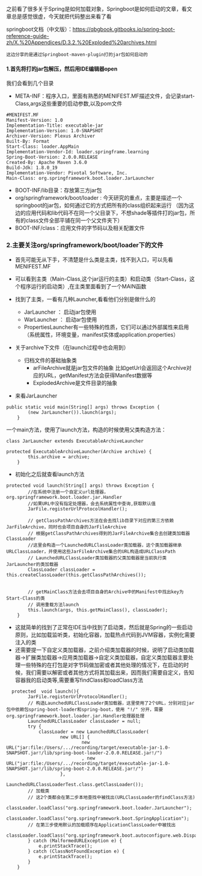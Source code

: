 之前看了很多关于Spring是如何加载对象，Springboot是如何启动的文章，看文章总是感觉很虚，今天就把代码整出来看了看

springboot文档（中文版）：https://qbgbook.gitbooks.io/spring-boot-reference-guide-zh/X.%20Appendices/D.3.2.%20Exploded%20archives.html

`这边分享的是通过Springboot-maven-plugin打的jar包如何启动的`

#### 1.首先将打的jar包解压，然后用IDE编辑器open
我们会看到几个目录
- META-INF：程序入口，里面有熟悉的MENIFEST.MF描述文件，会记录start-Class,args这些重要的启动参数,以及pom文件
```
#MENIFEST.MF
Manifest-Version: 1.0
Implementation-Title: executable-jar
Implementation-Version: 1.0-SNAPSHOT
Archiver-Version: Plexus Archiver
Built-By: Format
Start-Class: loader.AppMain
Implementation-Vendor-Id: loader.springframe.learning
Spring-Boot-Version: 2.0.0.RELEASE
Created-By: Apache Maven 3.6.0
Build-Jdk: 1.8.0_19
Implementation-Vendor: Pivotal Software, Inc.
Main-Class: org.springframework.boot.loader.JarLauncher
```
- BOOT-INF/lib目录：存放第三方jar包
- org/springframework/boot/loader : 今天研究的重点，主要是描述一个springboot的jar包，如何通过它的方式把所有的class组织起来运行
（因为这边的应用代码和lib代码不在同一个父目录下，不想shade等插件打的jar包，所有的class文件全部平铺在同一个父文件夹下）
- BOOT-INF/class：应用文件的字节码以及相关配置文件

### 2.主要关注org/springframework/boot/loader下的文件
- 首先可能无从下手，不清楚是什么类是主类，找不到入口，可以先看MENIFEST.MF
- 可以看到主类（Main-Class,这个jar运行的主类）和启动类（Start-Class，这个程序运行的启动类）,在主类里面看到了一个MAIN函数

- 找到了主类，一看有几种Launcher,看看他们分别是做什么的
    - JarLauncher ： 启动jar包使用
    - WarLauncher ： 启动ar包使用
    - PropertiesLauncher有一些特殊的性质，它们可以通过外部属性来启用（系统属性，环境变量，manifest实体或application.properties）

- 关于archive下文件（在launch过程中也会用到）
    - 归档文件的基础抽象类
        - arFileArchive就是jar包文件的抽象
          比如getUrl会返回这个Archive对应的URL，getManifest方法会获得Manifest数据等
        - ExplodedArchive是文件目录的抽象

- 来看JarLauncher
```
public static void main(String[] args) throws Exception {
        (new JarLauncher()).launch(args);
    }
```
一个main方法，使用了launch方法，构造的时候使用父类构造方法：
```
class JarLauncher extends ExecutableArchiveLauncher
```
```
protected ExecutableArchiveLauncher(Archive archive) {
        this.archive = archive;
    }
```

- 初始化之后就查看launch方法
```
protected void launch(String[] args) throws Exception {
        //在系统中注册一个自定义url处理器，org.springframework.boot.loader.jar.Handler
        //如果URL中没有指定处理器，会去系统属性中查询,获取默认值
        JarFile.registerUrlProtocolHandler();
        
        // getClassPathArchives方法在会去找lib目录下对应的第三方依赖JarFileArchive，同时也会项目自身的JarFileArchive
        // 根据getClassPathArchives得到的JarFileArchive集合去创建类加载器ClassLoader
        //这里会构造一个LaunchedURLClassLoader类加载器，这个类加载器继承URLClassLoader，并使用这些JarFileArchive集合的URL构造成URLClassPath
        // LaunchedURLClassLoader类加载器的父类加载器是当前执行类JarLauncher的类加载器
        ClassLoader classLoader = this.createClassLoader(this.getClassPathArchives());
        
        
        // getMainClass方法会去项目自身的Archive中的Manifest中找出key为Start-Class的类
        // 调用重载方法launch
        this.launch(args, this.getMainClass(), classLoader);
    }
```

- 这就简单的找到了正常在IDE当中找到了启动类，然后就是Spring的一些启动原则，比如加载监听类，初始化容器，加载热点代码到JVM容器，实例化需要注入的类
- 还需要提一下自定义类加载器，之前介绍类加载器的时候，说明了启动类加载器->扩展类加载器->应用类加载器->自定义类加载器，自定义类加载器主要处理一些特殊的在打包是对字节码做加密或者其他处理的情况下，在启动的时候，我们需要以解密或者其他方式将其加载出来，因而我们需要自定义，告知容器我的启动类等,需要重写findClass和loadClass方法
```
  protected  void launch(){
        JarFile.registerUrlProtocolHandler();
        // 构造LaunchedURLClassLoader类加载器，这里使用了2个URL，分别对应jar包中依赖包spring-boot-loader和spring-boot，使用 "!/" 分开，需要org.springframework.boot.loader.jar.Handler处理器处理
        LaunchedURLClassLoader classLoader = null;
        try {
            classLoader = new LaunchedURLClassLoader(
                    new URL[] {
                            new URL("jar:file:/Users/.../recording/target/executable-jar-1.0-SNAPSHOT.jar!/lib/spring-boot-loader-2.0.0.RELEASE.jar!/")
                            , new URL("jar:file:/Users/.../recording/target/executable-jar-1.0-SNAPSHOT.jar!/lib/spring-boot-2.0.0.RELEASE.jar!/")
                    },
                    LaunchedURLClassLoaderTest.class.getClassLoader());
        // 加载类
        // 这2个类都会在第二步本地查找中被找出(URLClassLoader的findClass方法)
        classLoader.loadClass("org.springframework.boot.loader.JarLauncher");
        classLoader.loadClass("org.springframework.boot.SpringApplication");
        // 在第三步使用默认的加载顺序在ApplicationClassLoader中被找出
        classLoader.loadClass("org.springframework.boot.autoconfigure.web.DispatcherServletAutoConfiguration");
        } catch (MalformedURLException e) {
            e.printStackTrace();
        } catch (ClassNotFoundException e) {
            e.printStackTrace();
        }
    }
```